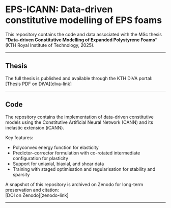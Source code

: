 # EPS-ICANN: Data-driven constitutive modelling of EPS foams

This repository contains the code and data associated with the MSc thesis  
**“Data-driven Constitutive Modelling of Expanded Polystyrene Foams”** (KTH Royal Institute of Technology, 2025).

---

## Thesis
The full thesis is published and available through the KTH DiVA portal:  
[Thesis PDF on DiVA][diva-link]

---

## Code
The repository contains the implementation of data-driven constitutive models using the Constitutive Artificial Neural Network (CANN) and its inelastic extension (iCANN).  

Key features:
- Polyconvex energy function for elasticity  
- Predictor–corrector formulation with co-rotated intermediate configuration for plasticity  
- Support for uniaxial, biaxial, and shear data  
- Training with staged optimisation and regularisation for stability and sparsity  

A snapshot of this repository is archived on Zenodo for long-term preservation and citation:  
[DOI on Zenodo][zenodo-link]  

---

